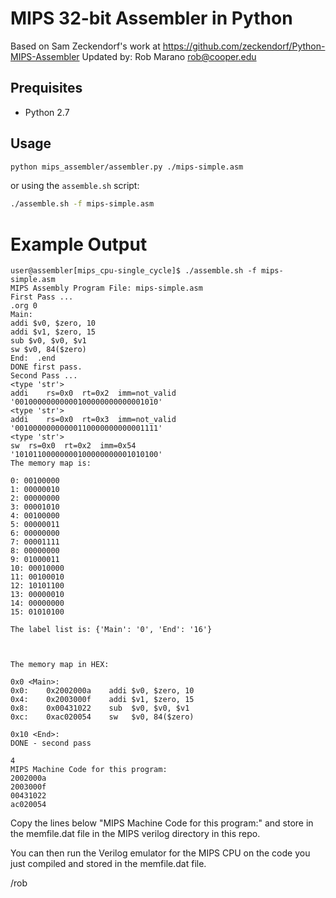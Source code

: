 # MIPS 32-bit Assembler in Python
Based on Sam Zeckendorf's work at https://github.com/zeckendorf/Python-MIPS-Assembler
Updated by: Rob Marano <rob@cooper.edu>

## Prequisites
* Python 2.7

## Usage
```bash
python mips_assembler/assembler.py ./mips-simple.asm
```

or using the ```assemble.sh``` script:
```bash
./assemble.sh -f mips-simple.asm
```
# Example Output

```
user@assembler[mips_cpu-single_cycle]$ ./assemble.sh -f mips-simple.asm
MIPS Assembly Program File: mips-simple.asm
First Pass ...
.org 0
Main:
addi $v0, $zero, 10
addi $v1, $zero, 15
sub $v0, $v0, $v1
sw $v0, 84($zero)
End:  .end
DONE first pass.
Second Pass ...
<type 'str'>
addi	rs=0x0	rt=0x2	imm=not_valid
'00100000000000100000000000001010'
<type 'str'>
addi	rs=0x0	rt=0x3	imm=not_valid
'00100000000000110000000000001111'
<type 'str'>
sw	rs=0x0	rt=0x2	imm=0x54
'10101100000000100000000001010100'
The memory map is:

0: 00100000
1: 00000010
2: 00000000
3: 00001010
4: 00100000
5: 00000011
6: 00000000
7: 00001111
8: 00000000
9: 01000011
10: 00010000
11: 00100010
12: 10101100
13: 00000010
14: 00000000
15: 01010100

The label list is: {'Main': '0', 'End': '16'}



The memory map in HEX:

0x0 <Main>:
0x0:    0x2002000a    addi $v0, $zero, 10
0x4:    0x2003000f    addi $v1, $zero, 15
0x8:    0x00431022    sub  $v0, $v0, $v1
0xc:    0xac020054    sw   $v0, 84($zero)

0x10 <End>:
DONE - second pass

4
MIPS Machine Code for this program:
2002000a
2003000f
00431022
ac020054
```

Copy the lines below "MIPS Machine Code for this program:"
and store in the memfile.dat file in the MIPS verilog directory in this repo.

You can then run the Verilog emulator for the MIPS CPU on the code you just compiled
and stored in the memfile.dat file.

/rob